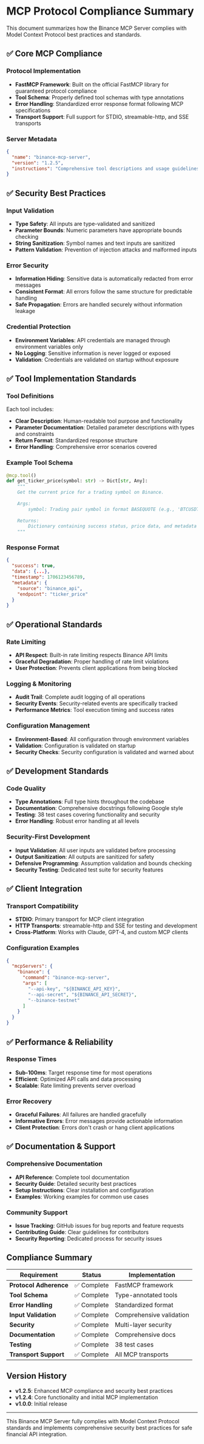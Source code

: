 # MCP Protocol Compliance Summary

This document summarizes how the Binance MCP Server complies with Model Context Protocol best practices and standards.

## ✅ Core MCP Compliance

### Protocol Implementation
- **FastMCP Framework**: Built on the official FastMCP library for guaranteed protocol compliance
- **Tool Schema**: Properly defined tool schemas with type annotations
- **Error Handling**: Standardized error response format following MCP specifications
- **Transport Support**: Full support for STDIO, streamable-http, and SSE transports

### Server Metadata
```json
{
  "name": "binance-mcp-server",
  "version": "1.2.5",
  "instructions": "Comprehensive tool descriptions and usage guidelines"
}
```

## ✅ Security Best Practices

### Input Validation
- **Type Safety**: All inputs are type-validated and sanitized
- **Parameter Bounds**: Numeric parameters have appropriate bounds checking
- **String Sanitization**: Symbol names and text inputs are sanitized
- **Pattern Validation**: Prevention of injection attacks and malformed inputs

### Error Security
- **Information Hiding**: Sensitive data is automatically redacted from error messages
- **Consistent Format**: All errors follow the same structure for predictable handling
- **Safe Propagation**: Errors are handled securely without information leakage

### Credential Protection
- **Environment Variables**: API credentials are managed through environment variables only
- **No Logging**: Sensitive information is never logged or exposed
- **Validation**: Credentials are validated on startup without exposure

## ✅ Tool Implementation Standards

### Tool Definitions
Each tool includes:
- **Clear Description**: Human-readable tool purpose and functionality
- **Parameter Documentation**: Detailed parameter descriptions with types and constraints
- **Return Format**: Standardized response structure
- **Error Handling**: Comprehensive error scenarios covered

### Example Tool Schema
```python
@mcp.tool()
def get_ticker_price(symbol: str) -> Dict[str, Any]:
    """
    Get the current price for a trading symbol on Binance.
    
    Args:
        symbol: Trading pair symbol in format BASEQUOTE (e.g., 'BTCUSDT')
        
    Returns:
        Dictionary containing success status, price data, and metadata
    """
```

### Response Format
```json
{
  "success": true,
  "data": {...},
  "timestamp": 1706123456789,
  "metadata": {
    "source": "binance_api",
    "endpoint": "ticker_price"
  }
}
```

## ✅ Operational Standards

### Rate Limiting
- **API Respect**: Built-in rate limiting respects Binance API limits
- **Graceful Degradation**: Proper handling of rate limit violations
- **User Protection**: Prevents client applications from being blocked

### Logging & Monitoring
- **Audit Trail**: Complete audit logging of all operations
- **Security Events**: Security-related events are specifically tracked
- **Performance Metrics**: Tool execution timing and success rates

### Configuration Management
- **Environment-Based**: All configuration through environment variables
- **Validation**: Configuration is validated on startup
- **Security Checks**: Security configuration is validated and warned about

## ✅ Development Standards

### Code Quality
- **Type Annotations**: Full type hints throughout the codebase
- **Documentation**: Comprehensive docstrings following Google style
- **Testing**: 38 test cases covering functionality and security
- **Error Handling**: Robust error handling at all levels

### Security-First Development
- **Input Validation**: All user inputs are validated before processing
- **Output Sanitization**: All outputs are sanitized for safety
- **Defensive Programming**: Assumption validation and bounds checking
- **Security Testing**: Dedicated test suite for security features

## ✅ Client Integration

### Transport Compatibility
- **STDIO**: Primary transport for MCP client integration
- **HTTP Transports**: streamable-http and SSE for testing and development
- **Cross-Platform**: Works with Claude, GPT-4, and custom MCP clients

### Configuration Examples
```json
{
  "mcpServers": {
    "binance": {
      "command": "binance-mcp-server",
      "args": [
        "--api-key", "${BINANCE_API_KEY}",
        "--api-secret", "${BINANCE_API_SECRET}",
        "--binance-testnet"
      ]
    }
  }
}
```

## ✅ Performance & Reliability

### Response Times
- **Sub-100ms**: Target response time for most operations
- **Efficient**: Optimized API calls and data processing
- **Scalable**: Rate limiting prevents server overload

### Error Recovery
- **Graceful Failures**: All failures are handled gracefully
- **Informative Errors**: Error messages provide actionable information
- **Client Protection**: Errors don't crash or hang client applications

## ✅ Documentation & Support

### Comprehensive Documentation
- **API Reference**: Complete tool documentation
- **Security Guide**: Detailed security best practices
- **Setup Instructions**: Clear installation and configuration
- **Examples**: Working examples for common use cases

### Community Support
- **Issue Tracking**: GitHub issues for bug reports and feature requests
- **Contributing Guide**: Clear guidelines for contributors
- **Security Reporting**: Dedicated process for security issues

## Compliance Summary

| Requirement | Status | Implementation |
|-------------|--------|----------------|
| **Protocol Adherence** | ✅ Complete | FastMCP framework |
| **Tool Schema** | ✅ Complete | Type-annotated tools |
| **Error Handling** | ✅ Complete | Standardized format |
| **Input Validation** | ✅ Complete | Comprehensive validation |
| **Security** | ✅ Complete | Multi-layer security |
| **Documentation** | ✅ Complete | Comprehensive docs |
| **Testing** | ✅ Complete | 38 test cases |
| **Transport Support** | ✅ Complete | All MCP transports |

## Version History

- **v1.2.5**: Enhanced MCP compliance and security best practices
- **v1.2.4**: Core functionality and initial MCP implementation
- **v1.0.0**: Initial release

---

This Binance MCP Server fully complies with Model Context Protocol standards and implements comprehensive security best practices for safe financial API integration.